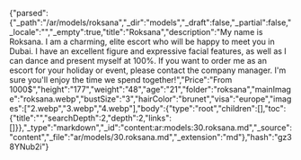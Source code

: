 {"parsed":{"_path":"/ar/models/roksana","_dir":"models","_draft":false,"_partial":false,"_locale":"","_empty":true,"title":"Roksana","description":"My name is Roksana. I am a charming, elite escort who will be happy to meet you in Dubai. I have an excellent figure and expressive facial features, as well as I can dance and present myself at 100%. If you want to order me as an escort for your holiday or event, please contact the company manager. I'm sure you'll enjoy the time we spend together!","Price":"From 1000$","height":"177","weight":"48","age":"21","folder":"roksana","mainImage":"roksana.webp","bustSize":"3","hairColor":"brunet","visa":"europe","images":["2.webp","3.webp","4.webp"],"body":{"type":"root","children":[],"toc":{"title":"","searchDepth":2,"depth":2,"links":[]}},"_type":"markdown","_id":"content:ar:models:30.roksana.md","_source":"content","_file":"ar/models/30.roksana.md","_extension":"md"},"hash":"gz38YNub2i"}